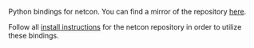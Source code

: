 Python bindings for netcon. You can find a mirror of the repository [here](https://github.com/TensorCon/netcon).

Follow all [install instructions](https://github.com/TensorCon/netcon/blob/mirror/README.md) for the netcon repository in order to utilize these bindings.